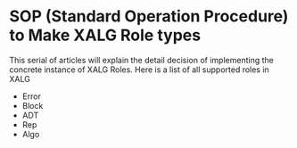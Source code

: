
# SOP (Standard Operation Procedure) to Make XALG Role types

This serial of articles will explain the detail decision of implementing the concrete instance of XALG Roles. Here is a list of all supported roles in XALG

* Error
* Block
* ADT
* Rep
* Algo
